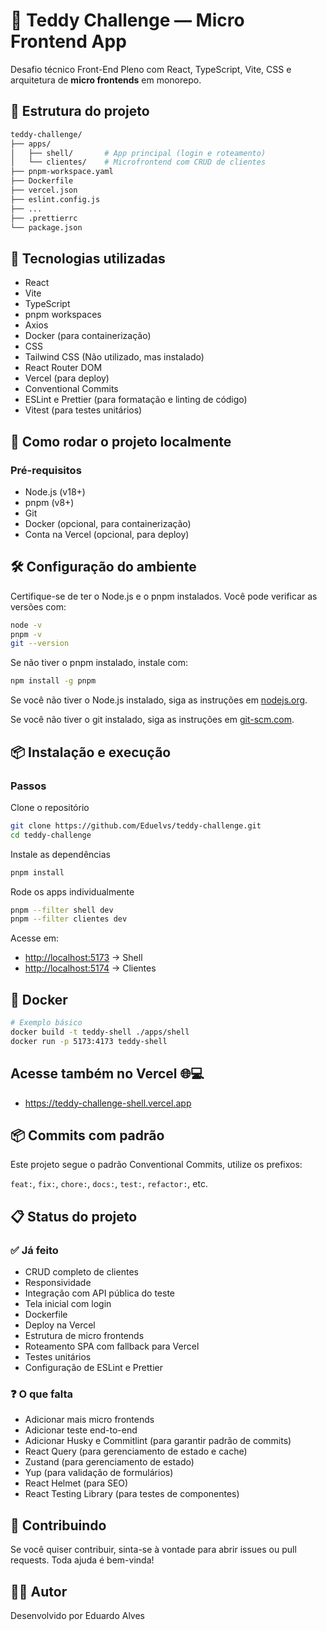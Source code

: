 # 🧸 Teddy Challenge — Micro Frontend App

Desafio técnico Front-End Pleno com React, TypeScript, Vite, CSS e arquitetura de **micro frontends** em monorepo.

## 📁 Estrutura do projeto

```bash
teddy-challenge/
├── apps/
│   ├── shell/       # App principal (login e roteamento)
│   └── clientes/    # Microfrontend com CRUD de clientes
├── pnpm-workspace.yaml
├── Dockerfile
├── vercel.json
├── eslint.config.js
├── ...
├── .prettierrc
└── package.json
````

## 🚀 Tecnologias utilizadas

* React
* Vite
* TypeScript
* pnpm workspaces
* Axios
* Docker (para containerização)
* CSS
* Tailwind CSS (Não utilizado, mas instalado)
* React Router DOM
* Vercel (para deploy)
* Conventional Commits
* ESLint e Prettier (para formatação e linting de código)
* Vitest (para testes unitários)


## 🧭 Como rodar o projeto localmente

### Pré-requisitos

* Node.js (v18+)
* pnpm (v8+)
* Git
* Docker (opcional, para containerização)
* Conta na Vercel (opcional, para deploy)
## 🛠️ Configuração do ambiente
Certifique-se de ter o Node.js e o pnpm instalados. Você pode verificar as versões com:

```bash
node -v
pnpm -v
git --version
```
Se não tiver o pnpm instalado, instale com:

```bash
npm install -g pnpm
```
Se você não tiver o Node.js instalado, siga as instruções em [nodejs.org](https://nodejs.org/).

Se você não tiver o git instalado, siga as instruções em [git-scm.com](https://git-scm.com/).

## 📦 Instalação e execução

### Passos

Clone o repositório

```bash
git clone https://github.com/Eduelvs/teddy-challenge.git
cd teddy-challenge
```

Instale as dependências

```bash
pnpm install
```

Rode os apps individualmente

```bash
pnpm --filter shell dev
pnpm --filter clientes dev
```

Acesse em:

* [http://localhost:5173](http://localhost:5173) → Shell
* [http://localhost:5174](http://localhost:5174) → Clientes

## 🐳 Docker

```bash
# Exemplo básico
docker build -t teddy-shell ./apps/shell
docker run -p 5173:4173 teddy-shell
```

## Acesse também no Vercel 🌐💻

* https://teddy-challenge-shell.vercel.app

## 📦 Commits com padrão

Este projeto segue o padrão Conventional Commits, utilize os prefixos:

`feat:`, `fix:`, `chore:`, `docs:`, `test:`, `refactor:`, etc.

## 📋 Status do projeto

### ✅ Já feito

* CRUD completo de clientes
* Responsividade
* Integração com API pública do teste
* Tela inicial com login
* Dockerfile
* Deploy na Vercel
* Estrutura de micro frontends
* Roteamento SPA com fallback para Vercel
* Testes unitários
* Configuração de ESLint e Prettier


### ❓ O que falta
* Adicionar mais micro frontends
* Adicionar teste end-to-end
* Adicionar Husky e Commitlint (para garantir padrão de commits)
* React Query (para gerenciamento de estado e cache)
* Zustand (para gerenciamento de estado)
* Yup (para validação de formulários)
* React Helmet (para SEO)
* React Testing Library (para testes de componentes)

## 📝 Contribuindo
Se você quiser contribuir, sinta-se à vontade para abrir issues ou pull requests. Toda ajuda é bem-vinda!

## 👨‍💻 Autor

Desenvolvido por Eduardo Alves

